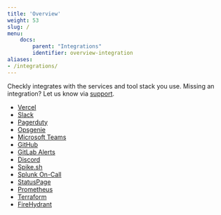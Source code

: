 ```yaml
---
title: 'Overview'
weight: 53
slug: /
menu:
    docs: 
        parent: "Integrations"
        identifier: overview-integration
aliases:
- /integrations/
---
```


Checkly integrates with the services and tool stack you use. Missing an integration? Let us know via 
<a class="open-intercom-link" href="mailto:support@checklyhq.com">support</a>.

* [Vercel](/docs/integrations/vercel)
* [Slack](/docs/integrations/slack)
* [Pagerduty](/docs/integrations/pagerduty)
* [Opsgenie](/docs/integrations/opsgenie)
* [Microsoft Teams](/docs/integrations/msteams)
* [GitHub](/docs/integrations/github)
* [GitLab Alerts](/docs/integrations/gitlab_alerts)
* [Discord](/docs/integrations/discord)
* [Spike.sh](/docs/integrations/spike)
* [Splunk On-Call](/docs/integrations/splunk_on_call)
* [StatusPage](/docs/integrations/statuspage)
* [Prometheus](/docs/integrations/prometheus)
* [Terraform](/docs/integrations/terraform)
* [FireHydrant](/docs/integrations/firehydrant)
